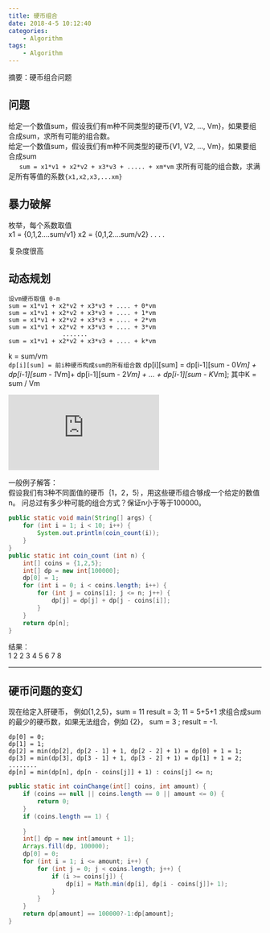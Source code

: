 ```yaml
---
title: 硬币组合
date: 2018-4-5 10:12:40
categories:
	- Algorithm
tags:
	- Algorithm
---
```

摘要：硬币组合问题
<!-- more -->
## 问题
给定一个数值sum，假设我们有m种不同类型的硬币{V1, V2, ..., Vm}，如果要组合成sum，求所有可能的组合数。  
给定一个数值sum，假设我们有m种不同类型的硬币{V1, V2, ..., Vm}，如果要组合成sum  
`   sum = x1*v1 + x2*v2 + x3*v3 + ..... + xm*vm`
求所有可能的组合数，求满足所有等值的系数`{x1,x2,x3,...xm}`

## 暴力破解
枚举，每个系数取值  
	x1 = {0,1,2....sum/v1}
	x2 = {0,1,2....sum/v2}
	.
	.
	.
	.

复杂度很高  

## 动态规划
	设vm硬币取值 0-m  
	sum = x1*v1 + x2*v2 + x3*v3 + .... + 0*vm
	sum = x1*v1 + x2*v2 + x3*v3 + .... + 1*vm
	sum = x1*v1 + x2*v2 + x3*v3 + .... + 2*vm
	sum = x1*v1 + x2*v2 + x3*v3 + .... + 3*vm
	               .......
	sum = x1*v1 + x2*v2 + x3*v3 + .... + k*vm
k = sum/vm  
`dp[i][sum] = 前i种硬币构成sum的所有组合数`
	dp[i][sum] = 
	dp[i-1][sum - 0*Vm] + dp[i-1][sum - 1*Vm]+ dp[i-1][sum - 2*Vm] + ... + dp[i-1][sum - K*Vm]; 其中K = sum / Vm

![数学表达](http://www.sciweavers.org/tex2img.php?eq=dp%5Bi%5D%5Bsum%5D%20%3D%20%5Csum_%7Bk%3D0%7D%5E%7Bsum%2FVm%7D%20dp%5Bi-1%5D%5Bsum%20-%20k%2AVm%5D&bc=White&fc=Black&im=png&fs=12&ff=arev&edit=0)

一般例子解答：  
 假设我们有3种不同面值的硬币｛1，2，5｝，用这些硬币组合够成一个给定的数值n。
问总过有多少种可能的组合方式？保证n小于等于100000。
```java
public static void main(String[] args) {
	for (int i = 1; i < 10; i++) {
		System.out.println(coin_count(i));
	}
}
public static int coin_count (int n) {
	int[] coins = {1,2,5};
	int[] dp = new int[100000];
	dp[0] = 1;
	for (int i = 0; i < coins.length; i++) {
		for (int j = coins[i]; j <= n; j++) {
			dp[j] = dp[j] + dp[j - coins[i]];
		}
	}
	return dp[n];
}
```

结果：  
	1
	2
	2
	3
	4
	5
	6
	7
	8

---

## 硬币问题的变幻
现在给定入肝硬币， 例如{1,2,5}，sum = 11  result = 3; 11 = 5+5+1    求组合成sum的最少的硬币数，如果无法组合，例如 {2}， sum = 3 ; result = -1.  

	dp[0] = 0;
	dp[1] = 1;
	dp[2] = min(dp[2], dp[2 - 1] + 1, dp[2 - 2] + 1) = dp[0] + 1 = 1; 
	dp[3] = min(dp[3], dp[3 - 1] + 1, dp[3 - 2] + 1) = dp[1] + 1 = 2;
	........
	dp[n] = min(dp[n], dp[n - coins[j]] + 1) : coins[j] <= n;

```java
public static int coinChange(int[] coins, int amount) {
    if (coins == null || coins.length == 0 || amount <= 0) {
    	return 0;
    }
    if (coins.length == 1) {
    	
    }
    int[] dp = new int[amount + 1];
    Arrays.fill(dp, 100000);
    dp[0] = 0;
    for (int i = 1; i <= amount; i++) {
    	for (int j = 0; j < coins.length; j++) {
    		if (i >= coins[j]) {
    			dp[i] = Math.min(dp[i], dp[i - coins[j]]+ 1);
    		}
    	}
    }
    return dp[amount] == 100000?-1:dp[amount];
}
```
